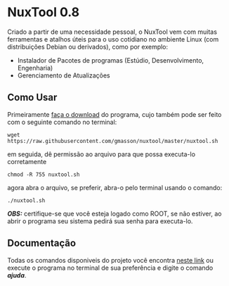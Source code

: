 # NuxTool 0.8
Criado a partir de uma necessidade pessoal, o NuxTool vem com muitas ferramentas e atalhos úteis para o uso cotidiano no ambiente Linux (com distribuições Debian ou derivados), como por exemplo:

* Instalador de Pacotes de programas (Estúdio, Desenvolvimento, Engenharia)
* Gerenciamento de Atualizações

## Como Usar
Primeiramente [faça o download](https://github.com/gmasson/nuxtool/zipball/master) do programa, cujo também pode ser feito com o seguinte comando no terminal:

    wget https://raw.githubusercontent.com/gmasson/nuxtool/master/nuxtool.sh

em seguida, dê permissão ao arquivo para que possa executa-lo corretamente

    chmod -R 755 nuxtool.sh

agora abra o arquivo, se preferir, abra-o pelo terminal usando o comando:

    ./nuxtool.sh

***OBS:*** certifique-se que você esteja logado como ROOT, se não estiver, ao abrir o programa seu sistema pedirá sua senha para executa-lo.


## Documentação
Todas os comandos disponiveis do projeto você encontra [neste link](https://github.com/gmasson/nuxtool/wiki) ou execute o programa no terminal de sua preferência e digite o comando ***ajuda***.
